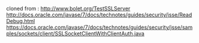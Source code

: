 cloned from :
http://www.bolet.org/TestSSLServer
http://docs.oracle.com/javase/7/docs/technotes/guides/security/jsse/ReadDebug.html
https://docs.oracle.com/javase/7/docs/technotes/guides/security/jsse/samples/sockets/client/SSLSocketClientWithClientAuth.java
